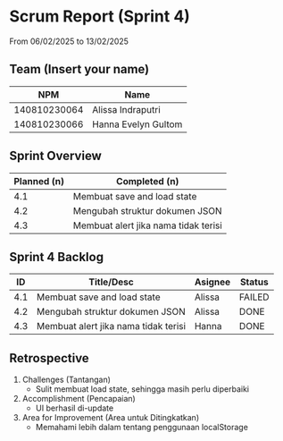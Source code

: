 # Scrum Report (Sprint 4)
 From 06/02/2025 to 13/02/2025

## Team (Insert your name)
| NPM           | Name                   |
| ------------- |------------------------|
| 140810230064  | Alissa Indraputri      |
| 140810230066  | Hanna Evelyn Gultom    |

## Sprint Overview
| Planned (n)                                        | Completed (n)     |
| -------------------------------------------------- |------------------ |
| 4.1 | Membuat save and load state                  | Completed         |
| 4.2 | Mengubah struktur dokumen JSON               | Completed         |
| 4.3 | Membuat alert jika nama tidak terisi         | Completed         |

## Sprint 4 Backlog

| ID  | Title/Desc                                        | Asignee   | Status        |
| --- | ------------------------------------------------- | --------- | ------------- |
| 4.1 | Membuat save and load state                       | Alissa    | FAILED        |
| 4.2 | Mengubah struktur dokumen JSON                    | Alissa    | DONE          |
| 4.3 | Membuat alert jika nama tidak terisi              | Hanna     | DONE          |

## Retrospective 
1. Challenges (Tantangan)
    - Sulit membuat load state, sehingga masih perlu diperbaiki
2. Accomplishment (Pencapaian)
    - UI berhasil di-update
3. Area for Improvement (Area untuk Ditingkatkan)
    - Memahami lebih dalam tentang penggunaan localStorage


